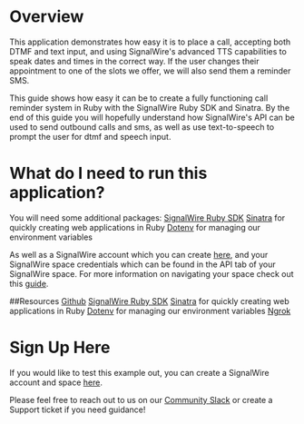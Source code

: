 # Overview
This application demonstrates how easy it is to place a call, accepting both DTMF and text input, and using SignalWire's advanced TTS capabilities to speak dates and times in the correct way. If the user changes their appointment to one of the slots we offer, we will also send them a reminder SMS.

This guide shows how easy it can be to create a fully functioning call reminder system in Ruby with the SignalWire Ruby SDK and Sinatra. By the end of this guide you will hopefully understand how SignalWire's API can be used to send outbound calls and sms, as well as use text-to-speech to prompt the user for dtmf and speech input.
# What do I need to run this application?
You will need some additional packages:
[SignalWire Ruby SDK](https://developer.signalwire.com/compatibility-api/reference/client-libraries-and-sdks#ruby)
[Sinatra](https://github.com/sinatra/sinatra) for quickly creating web applications in Ruby
[Dotenv](https://github.com/bkeepers/dotenv) for managing our environment variables

As well as a SignalWire account which you can create [here](https://m.signalwire.com/signups/new?s=1), and your SignalWire space credentials which can be found in the API tab of your SignalWire space. For more information on navigating your space check out this [guide](https://developer.signalwire.com/apis/docs/navigating-your-space).


##Resources
[Github](https://github.com/signalwire/signalwire-guides/tree/master/code/ruby_laml_reminders)
[SignalWire Ruby SDK](https://developer.signalwire.com/compatibility-api/reference/client-libraries-and-sdks#ruby)
[Sinatra](https://github.com/sinatra/sinatra) for quickly creating web applications in Ruby
[Dotenv](https://github.com/bkeepers/dotenv) for managing our environment variables
[Ngrok](https://ngrok.com/)

# Sign Up Here

If you would like to test this example out, you can create a SignalWire account and space [here](https://m.signalwire.com/signups/new?s=1).

Please feel free to reach out to us on our [Community Slack](https://join.slack.com/t/signalwire-community/shared_invite/zt-sjagsni8-AYKmOMhP_1sVMvz9Ya_r0Q) or create a Support ticket if you need guidance!